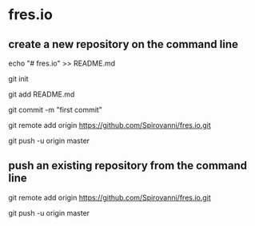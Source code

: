 # fres.io

## create a new repository on the command line

echo "# fres.io" >> README.md

git init

git add README.md

git commit -m "first commit"

git remote add origin https://github.com/Spirovanni/fres.io.git

git push -u origin master

## push an existing repository from the command line

git remote add origin https://github.com/Spirovanni/fres.io.git

git push -u origin master

